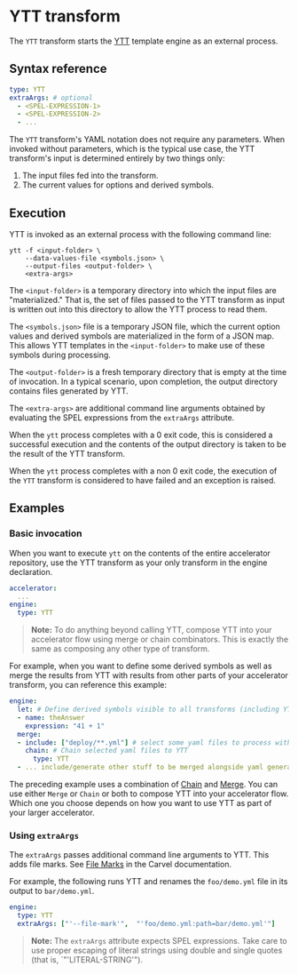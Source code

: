 # YTT transform

The `YTT` transform starts the [YTT](https://carvel.dev/ytt/) template engine as
an external process.

## <a id="syntax-ref"></a>Syntax reference

```yaml
type: YTT
extraArgs: # optional
  - <SPEL-EXPRESSION-1>
  - <SPEL-EXPRESSION-2>
  - ...
```

The `YTT` transform's YAML notation does not require any parameters.
When invoked without parameters, which is the typical use case, the YTT transform's
input is determined entirely by two things only:

1. The input files fed into the transform.
2. The current values for options and derived symbols.

## <a id="execution"></a>Execution

YTT is invoked as an external process with the following command line:

```
ytt -f <input-folder> \
    --data-values-file <symbols.json> \
    --output-files <output-folder> \
    <extra-args>
```

The `<input-folder>` is a temporary directory into which the input files are "materialized." That is, the set of files passed to the YTT transform as input is written out into this directory to allow the YTT process to read them.

The `<symbols.json>` file is a temporary JSON file, which the current
option values and derived symbols are materialized in the form of a JSON map.
This allows YTT templates in the `<input-folder>` to make use of these symbols
during processing.

The `<output-folder>` is a fresh temporary directory that is empty at the time of invocation.
In a typical scenario, upon completion, the output directory contains files generated
by YTT.

The `<extra-args>` are additional command line arguments obtained by evaluating the
SPEL expressions from the `extraArgs` attribute.

When the `ytt` process completes with a 0 exit code, this is considered a successful execution and the contents of the output directory is taken to be the result of the YTT transform.

When the `ytt` process completes with a non 0 exit code, the
execution of the `YTT` transform is considered to have failed and
an exception is raised.

## <a id="examples"></a>Examples

### <a id="basic-invocation"></a>Basic invocation

When you want to execute `ytt` on the contents of the entire accelerator repository, use the YTT transform as your only transform in the engine declaration.

```yaml
accelerator:
  ...
engine:
  type: YTT
```

>**Note:** To do anything beyond calling YTT, compose YTT into your accelerator flow using merge or chain combinators.
This is exactly the same as composing any other type of transform.

For example, when you want to define some derived symbols as well as merge the results from YTT with results from other parts of your accelerator transform, you can reference this example:

```yaml
engine:
  let: # Define derived symbols visible to all transforms (including YTT)
  - name: theAnswer
    expression: "41 + 1"
  merge:
  - include: ["deploy/**.yml"] # select some yaml files to process with YTT
    chain: # Chain selected yaml files to YTT
      type: YTT
  - ... include/generate other stuff to be merged alongside yaml generated by YTT...
```

The preceding example uses a combination of [Chain](chain.md) and [Merge](merge.md).
You can use either `Merge` or `Chain` or both to compose YTT into
your accelerator flow. Which one you choose depends on how you want to use YTT as
part of your larger accelerator.

### <a id="using-extraargs"></a>Using `extraArgs`

The `extraArgs` passes additional command line arguments to
YTT. This adds file marks. See [File Marks](https://carvel.dev/ytt/docs/latest/file-marks/#available-marks) in the Carvel documentation.

For example, the following runs YTT and renames the `foo/demo.yml` file in its output to `bar/demo.yml`.

```yaml
engine:
  type: YTT
  extraArgs: ["'--file-mark'",  "'foo/demo.yml:path=bar/demo.yml'"]
```

>**Note:** The `extraArgs` attribute expects SPEL expressions. Take
care to use proper escaping of literal strings using double and single quotes
(that is, `"'LITERAL-STRING'").
